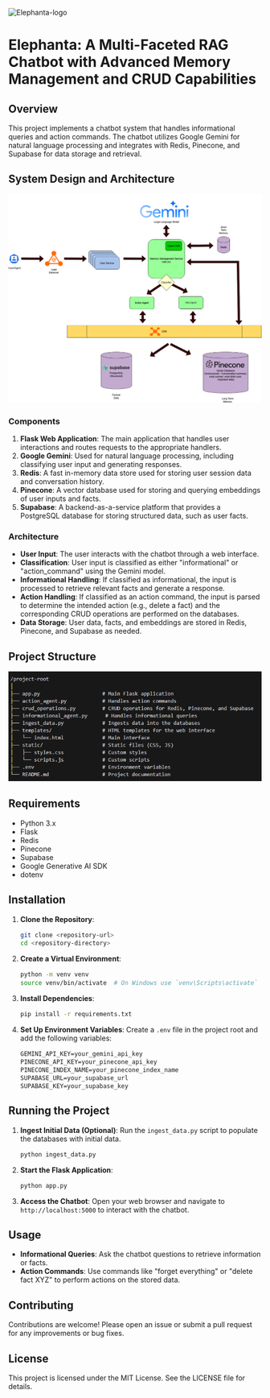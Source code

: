 ![Elephanta-logo](https://github.com/user-attachments/assets/914dc709-2260-404c-9826-7e4514870a36)

# Elephanta: A Multi-Faceted RAG Chatbot with Advanced Memory Management and CRUD Capabilities
## Overview

This project implements a chatbot system that handles informational queries and action commands. The chatbot utilizes Google Gemini for natural language processing and integrates with Redis, Pinecone, and Supabase for data storage and retrieval.

## System Design and Architecture

![Project structure](./static/img/SysDes.png)

### Components

1. **Flask Web Application**: The main application that handles user interactions and routes requests to the appropriate handlers.
2. **Google Gemini**: Used for natural language processing, including classifying user input and generating responses.
3. **Redis**: A fast in-memory data store used for storing user session data and conversation history.
4. **Pinecone**: A vector database used for storing and querying embeddings of user inputs and facts.
5. **Supabase**: A backend-as-a-service platform that provides a PostgreSQL database for storing structured data, such as user facts.

### Architecture

- **User Input**: The user interacts with the chatbot through a web interface.
- **Classification**: User input is classified as either "informational" or "action_command" using the Gemini model.
- **Informational Handling**: If classified as informational, the input is processed to retrieve relevant facts and generate a response.
- **Action Handling**: If classified as an action command, the input is parsed to determine the intended action (e.g., delete a fact) and the corresponding CRUD operations are performed on the databases.
- **Data Storage**: User data, facts, and embeddings are stored in Redis, Pinecone, and Supabase as needed.

## Project Structure

![Project structure](./static/img/proj_struct.png)

## Requirements

- Python 3.x
- Flask
- Redis
- Pinecone
- Supabase
- Google Generative AI SDK
- dotenv

## Installation

1. **Clone the Repository**:
   ```bash
   git clone <repository-url>
   cd <repository-directory>
   ```

2. **Create a Virtual Environment**:
   ```bash
   python -m venv venv
   source venv/bin/activate  # On Windows use `venv\Scripts\activate`
   ```

3. **Install Dependencies**:
   ```bash
   pip install -r requirements.txt
   ```

4. **Set Up Environment Variables**:
   Create a `.env` file in the project root and add the following variables:
   ```plaintext
   GEMINI_API_KEY=your_gemini_api_key
   PINECONE_API_KEY=your_pinecone_api_key
   PINECONE_INDEX_NAME=your_pinecone_index_name
   SUPABASE_URL=your_supabase_url
   SUPABASE_KEY=your_supabase_key
   ```

## Running the Project

1. **Ingest Initial Data (Optional)**:
   Run the `ingest_data.py` script to populate the databases with initial data.
   ```bash
   python ingest_data.py
   ```

2. **Start the Flask Application**:
   ```bash
   python app.py
   ```

3. **Access the Chatbot**:
   Open your web browser and navigate to `http://localhost:5000` to interact with the chatbot.

## Usage

- **Informational Queries**: Ask the chatbot questions to retrieve information or facts.
- **Action Commands**: Use commands like "forget everything" or "delete fact XYZ" to perform actions on the stored data.

## Contributing

Contributions are welcome! Please open an issue or submit a pull request for any improvements or bug fixes.

## License

This project is licensed under the MIT License. See the LICENSE file for details.

